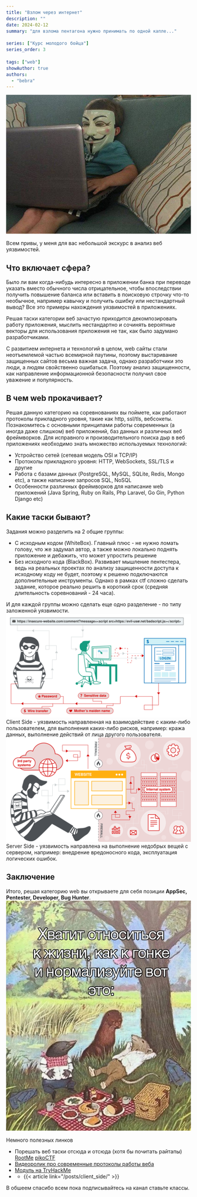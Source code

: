 ```yaml
---
title: "Взлом через интернет"
description: ""
date: 2024-02-12
summary: "для взлома пентагона нужно принимать по одной капле..."

series: ["Курс⠀молодого⠀бойца"]
series_order: 3

tags: ["web"]
showAuthor: true
authors:
  - "bebra"
---
```


![web pentester](img/welcome.jpg)

Всем привы, у меня для вас небольшой экскурс в анализ веб уязвимостей.

## Что включает сфера?
Было ли вам когда-нибудь интересно в приложении банка при переводе указать вместо обычного числа отрицательное, чтобы впоследствии получить повышение баланса или вставить в поисковую строчку что-то необычное, например кавычку и получить ошибку или нестандартный вывод? Все это примеры нахождения уязвимостей в приложениях.

Решая таски категории веб зачастую приходится декомпозировать работу приложения, мыслить нестандартно и сочинять вероятные векторы для использования приложения не так, как было задумано разработчиками. 

С развитием интернета и технологий в целом, web сайты стали неотъемлемой частью всемирной паутины, поэтому выстаривание защищенных сайтов весьма важная задача, однако разработчики это люди, а людям свойственно ошибаться. Поэтому анализ защищенности, как направление информационной безопасности получил свое уважение и популярность.


## В чем web прокачивает?
Решая данную категорию на соревнованиях вы поймете, как работают протоколы прикладного уровня, такие как http, ssl/tls, вебсокеты. Познакомитесь с основными принципами работы современных (а иногда даже слишком) веб приложений, баз данных и различных веб фреймворков. 
Для исправного и производительного поиска дыр в веб приложениях необходимо знать множество используемых технологий:
  - Устройство сетей (сетевая модель OSI и TCP/IP)
  - Протоколы прикладного уровня: HTTP, WebSockets, SSL/TLS и другие
  - Работа с базами данных (PostgreSQL, MySQL, SQLite, Redis, Mongo etc), а также написание запросов SQL, NoSQL
  - Особенности различных фреймворков для написание web приложений (Java Spring, Ruby on Rails, Php Laravel, Go Gin, Python Django etc) 

## Какие таски бывают?
Задания можно разделить на 2 общие группы:
 - С исходным кодом (WhiteBox). Главный плюс - не нужно ломать голову, что же задумал автор, а также можно локально поднять приложение и дебажить, что может упростить решение
 - Без исходного кода (BlackBox). Развивает мышление пентестера, ведь на реальных проектах по анализу защищенности доступа к исходному коду не будет, поэтому к решеню подключаются дополнительные инструменты. Однако в рамках ctf сложно сделать задание, которое реально решить в короткий срок (средняя длительность соревнований - 24 часа).

И для каждой группы можно сделать еще одно разделение - по типу заложенной уязвимости.
![client side](img/client.png)
Client Side - уязвимость направленная на взаимодействие с каким-либо пользователем, для выполнения каких-либо рисков, например: кража данных, выполнение действий от лица другого пользователя.
![server side](img/server.png)
Server Side - уязвимость направлена на выполнение недобрых вещей с сервером, например: внедрение вредоносного кода, эксплуатация логических ошибок.


## Заключение
Итого, решая категорию web вы открываете для себя позиции **AppSec, Pentester, Developer, Bug Hunter**.
![Наставление](img/mudrost.jpg)

Немного полезных линков
* Порешать веб таски отсюда и отсюда (хотя бы почитать райтапы) [RootMe](https://www.root-me.org/) [pikoCTF](https://picoctf.org/)
* [Видеоролик про современные протоколы работы веба](https://www.youtube.com/watch?v=XaTwnKLQi4A)
* [Модуль на TryHackMe](https://tryhackme.com/module/intro-to-web-hacking)
* * {{< article link="/posts/client_side/" >}}

В обшеем спасибо всем пока подписывайтесь на канал ставьте классы.